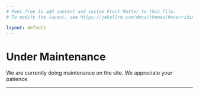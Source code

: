 ```yaml
---
# Feel free to add content and custom Front Matter to this file.
# To modify the layout, see https://jekyllrb.com/docs/themes/#overriding-theme-defaults

layout: default
---
```


# Under Maintenance

We are currently doing maintenance on the site. We appreciate your patience.


***

<!-- ## Get started

[README](https://github.com/YJPL/soon/blob/master/README.md) Get [Soon](https://github.com/YJPL/soon/). -->
